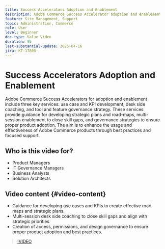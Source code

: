 ```yaml
---
title: Success Accelerators Adoption and Enablement
description: Adobe Commerce Success Accelerator adoption and enablement for strategic development, skill enhancement, and governance
feature: Site Management, Support
topic: Administration, Commerce
role: User
level: Beginner
doc-type: Value Video
duration: 95
last-substantial-update: 2025-04-16
jira: KT-17808
---
```


# Success Accelerators Adoption and Enablement

Adobe Commerce Success Accelerators for adoption and enablement include three key services: use case and KPI development, desk side coaching, and tool and feature governance strategy. These services provide guidance for developing strategic plans and road-maps, multi-session enablement to close skill gaps, and governance strategies to ensure proper product adoption. The aim is to enhance the usage and effectiveness of Adobe Commerce products through best practices and focused support.

## Who is this video for?

* Product Managers
* IT Governance Managers
* Business Analysts
* Solution Architects

## Video content {#video-content}

* Guidance for developing use cases and KPIs to create effective road-maps and strategic plans.
* Multi-session desk side coaching to close skill gaps and align with strategic priorities.
* Creation of access, permissions, and design governance to ensure proper product adoption and best practices.

>[!VIDEO](https://video.tv.adobe.com/v/3457657/?learn=on&enablevpops)
